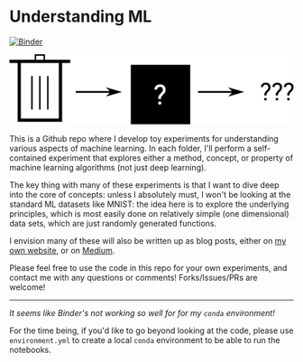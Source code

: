 # Understanding ML

[![Binder](https://mybinder.org/badge_logo.svg)](https://mybinder.org/v2/gh/laserkelvin/understanding-ml/master)

![cover](cover.png)

This is a Github repo where I develop toy experiments for understanding various
aspects of machine learning. In each folder, I'll perform a self-contained
experiment that explores either a method, concept, or property of machine
learning algorithms (not just deep learning).

The key thing with many of these experiments is that I want to dive deep into
the core of concepts: unless I absolutely must, I won't be looking at the 
standard ML datasets like MNIST: the idea here is to explore the underlying
principles, which is most easily done on relatively simple (one dimensional)
data sets, which are just randomly generated functions.

I envision many of these will also be written up as blog posts, either on [my
own website](https://laserkelvin.github.io), or on
[Medium](https://link.medium.com/lBgLpxMs74).

Please feel free to use the code in this repo for your own experiments, and
contact me with any questions or comments! Forks/Issues/PRs are welcome!

---

_It seems like Binder's not working so well for for my `conda` environment!_

For the time being, if you'd like to go beyond looking at the code, please
use `environment.yml` to create a local `conda` environment to be able to
run the notebooks.

